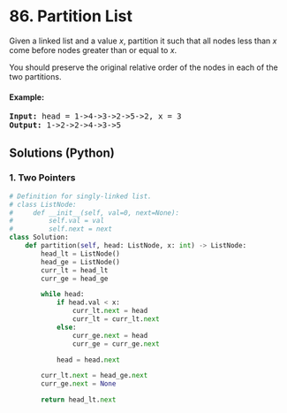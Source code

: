 # 86. Partition List
Given a linked list and a value *x*, partition it such that all nodes less than *x* come before nodes greater than or equal to *x*.

You should preserve the original relative order of the nodes in each of the two partitions.

#### Example:
<pre>
<strong>Input:</strong> head = 1->4->3->2->5->2, x = 3
<strong>Output:</strong> 1->2->2->4->3->5
</pre>

## Solutions (Python)

### 1. Two Pointers
```Python
# Definition for singly-linked list.
# class ListNode:
#     def __init__(self, val=0, next=None):
#         self.val = val
#         self.next = next
class Solution:
    def partition(self, head: ListNode, x: int) -> ListNode:
        head_lt = ListNode()
        head_ge = ListNode()
        curr_lt = head_lt
        curr_ge = head_ge

        while head:
            if head.val < x:
                curr_lt.next = head
                curr_lt = curr_lt.next
            else:
                curr_ge.next = head
                curr_ge = curr_ge.next

            head = head.next

        curr_lt.next = head_ge.next
        curr_ge.next = None

        return head_lt.next
```
